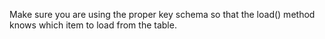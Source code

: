 Make sure you are using the proper key schema so that the load() method knows which item to load from the table.
